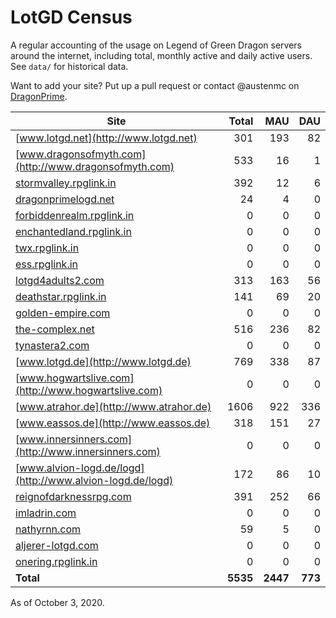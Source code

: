 # LotGD Census
A regular accounting of the usage on Legend of Green Dragon servers around the internet, including total, monthly active and daily active users. See `data/` for historical data.

Want to add your site? Put up a pull request or contact @austenmc on [DragonPrime](http://dragonprime.net).


Site | Total | MAU | DAU
--- | ---:| ---:| ---:
[www.lotgd.net](http://www.lotgd.net)|301|193|82
[www.dragonsofmyth.com](http://www.dragonsofmyth.com)|533|16|1
[stormvalley.rpglink.in](http://stormvalley.rpglink.in)|392|12|6
[dragonprimelogd.net](http://dragonprimelogd.net)|24|4|0
[forbiddenrealm.rpglink.in](http://forbiddenrealm.rpglink.in)|0|0|0
[enchantedland.rpglink.in](http://enchantedland.rpglink.in)|0|0|0
[twx.rpglink.in](http://twx.rpglink.in)|0|0|0
[ess.rpglink.in](http://ess.rpglink.in)|0|0|0
[lotgd4adults2.com](http://lotgd4adults2.com)|313|163|56
[deathstar.rpglink.in](http://deathstar.rpglink.in)|141|69|20
[golden-empire.com](http://golden-empire.com)|0|0|0
[the-complex.net](http://the-complex.net)|516|236|82
[tynastera2.com](http://tynastera2.com)|0|0|0
[www.lotgd.de](http://www.lotgd.de)|769|338|87
[www.hogwartslive.com](http://www.hogwartslive.com)|0|0|0
[www.atrahor.de](http://www.atrahor.de)|1606|922|336
[www.eassos.de](http://www.eassos.de)|318|151|27
[www.innersinners.com](http://www.innersinners.com)|0|0|0
[www.alvion-logd.de/logd](http://www.alvion-logd.de/logd)|172|86|10
[reignofdarknessrpg.com](http://reignofdarknessrpg.com)|391|252|66
[imladrin.com](http://imladrin.com)|0|0|0
[nathyrnn.com](http://nathyrnn.com)|59|5|0
[aljerer-lotgd.com](http://aljerer-lotgd.com)|0|0|0
[onering.rpglink.in](http://onering.rpglink.in)|0|0|0
**Total**|**5535**|**2447**|**773**

As of October 3, 2020.

